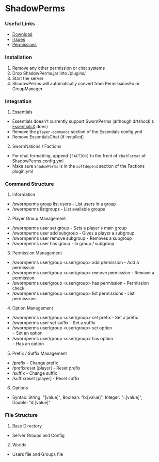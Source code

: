 # ShadowPerms

### Useful Links
  - [Download](https://ci.dmulloy2.net/job/SwornPermissions)
  - [Issues](https://github.com/dmulloy2/SwornPermissions/issues/)
  - [Permissions](https://github.com/dmulloy2/SwornPermissions/blob/master/src/main/resources/plugin.yml)

### Installation
1. Remove any other permission or chat systems
2. Drop ShadowPerms.jar into /plugins/
3. Start the server
4. ShadowPerms will automatically convert from PermissionsEx or GroupManager

### Integration
1. Essentials
  - Essentials doesn't currently support SwornPerms (although drtshock's [EssentialsX](https://ci.drtshock.net/job/EssentialsX/) does)
  - Remove the ````player-commands```` section of the Essentials config.yml
  - Remove EssentialsChat (if installed)
2. SwornNations / Factions
  - For chat formatting, append ````[FACTION]```` to the front of ````chatFormat```` of ShadowPerms config.yml
  - Make sure ````ShadowPerms```` is in the ````softdepend```` section of the Factions plugin.yml

### Command Structure
1. Information
  - /swornperms group <group> list users - List users in a group
  - /swornperms listgroups - List available groups
2. Player Group Management
  - /swornperms user <user> set group <group> - Sets a player's main group
  - /swornperms user <user> add subgroup <group> - Gives a player a subgroup
  - /swornperms user <user> remove subgroup <subgroup> - Removes a subgroup
  - /swornperms user <user> has group <group> - In group / subgroup
3. Permission Management
  - /swornperms user/group <user/group> add permission <permission> - Add a permission
  - /swornperms user/group <user/group> remove permission <permission> - Remove a permission
  - /swornperms user/group <user/group> has permission <group> - Permission check
  - /swornperms user/group <user/group> list permissions - List permissions
4. Option Management
  - /swornperms user/group <user/group> set prefix <prefix> - Set a prefix
  - /swornperms user <user> set suffix <suffix> - Set a suffix
  - /swornperms user/group <user/group> set option <option> <value> - Set an option
  - /swornperms user/group <user/group> has option <option> - Has an option
5. Prefix / Suffix Management
  - /prefix <prefix> - Change prefix
  - /prefixreset [player] - Reset prefix
  - /suffix <suffix> - Change suffix
  - /suffixreset [player] - Reset suffix
6. Options
  - Syntax: String: "[value]", Boolean: "b:[value]", Integer: "i:[value]", Double: "d:[value]"

### File Structure
1. Base Directory
  - Server Groups and Config
2. Worlds
  - Users file and Groups file